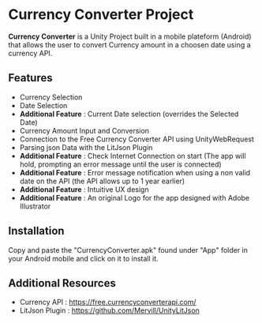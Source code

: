 
# Currency Converter Project
**Currency Converter** is a Unity Project built in a mobile plateform (Android) that allows the user to convert Currency amount in a choosen date using a currency API.

## Features
* Currency Selection
* Date Selection
* **Additional Feature** : Current Date selection (overrides the Selected Date)
* Currency Amount Input and Conversion
* Connection to the Free Currency Converter API using UnityWebRequest
* Parsing json Data with the LitJson Plugin
* **Additional Feature** : Check Internet Connection on start (The app will hold, prompting an error message until the user is connected)
* **Additional Feature** : Error message notification when using a non valid date on the API (the API allows up to 1 year earlier)
* **Additional Feature** : Intuitive UX design
* **Additional Feature** : An original Logo for the app designed with Adobe Illustrator

## Installation
Copy and paste the "CurrencyConverter.apk" found under "App" folder in your Android mobile and click on it to install it.

## Additional Resources
* Currency API : https://free.currencyconverterapi.com/
* LitJson Plugin : https://github.com/Mervill/UnityLitJson
